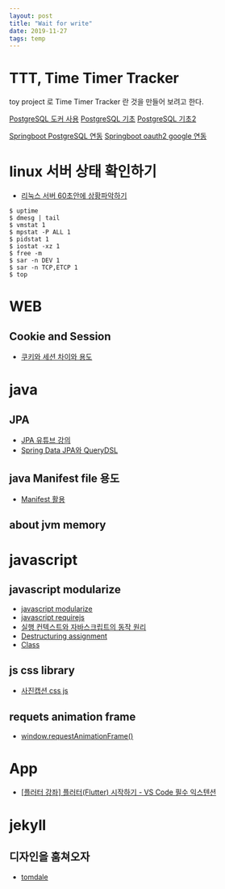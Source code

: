 ```yaml
---
layout: post
title: "Wait for write"
date: 2019-11-27
tags: temp
---
```


# TTT, Time Timer Tracker

toy project 로 Time Timer Tracker 란 것을 만들어 보려고 한다.

[PostgreSQL 도커 사용](https://judo0179.tistory.com/48)
[PostgreSQL 기초](http://www.gurubee.net/postgresql/basic)
[PostgreSQL 기초2](https://wwwi.tistory.com/347)

[Springboot PostgreSQL 연동](https://engkimbs.tistory.com/789)
[Springboot oauth2 google 연동](https://jojoldu.tistory.com/168)

# linux 서버 상태 확인하기

- [리눅스 서버 60초안에 상황파악하기](https://b.luavis.kr/server/linux-performance-analysis)

``` shell
$ uptime
$ dmesg | tail
$ vmstat 1
$ mpstat -P ALL 1
$ pidstat 1
$ iostat -xz 1
$ free -m
$ sar -n DEV 1
$ sar -n TCP,ETCP 1
$ top
```

# WEB
## Cookie and Session
- [쿠키와 세션 차이와 용도](https://jeong-pro.tistory.com/80)

# java
## JPA
- [JPA 유튜브 강의](https://www.youtube.com/watch?v=WfrSN9Z7MiA&list=PL9mhQYIlKEhfpMVndI23RwWTL9-VL-B7U)
- [Spring Data JPA와 QueryDSL](https://ict-nroo.tistory.com/117)
## java Manifest file 용도
- [Manifest 활용](http://seosh81.info/?p=415)  
## about jvm memory


# javascript
## javascript modularize
- [javascript modularize](https://skout90.github.io/2017/09/01/Javascript/7.%20javascript-%EB%AA%A8%EB%93%88%ED%99%94/)  
- [javascript requirejs](https://wckhg89.github.io/archivers/requirejs1)
- [실행 컨텍스트와 자바스크립트의 동작 원리](https://poiemaweb.com/js-execution-context)
- [Destructuring assignment](https://developer.mozilla.org/en-US/docs/Web/JavaScript/Reference/Operators/Destructuring_assignment#Unpacking_fields_from_objects_passed_as_function_parameter)
- [Class](https://developer.mozilla.org/ko/docs/Web/JavaScript/Reference/Classes)
## js css library
- [사진캡션 css js](https://www.cssscript.com/image-caption-hover-animations-with-css3-transitions-and-transforms/)
## requets animation frame
- [window.requestAnimationFrame()](https://developer.mozilla.org/ko/docs/Web/API/Window/requestAnimationFrame)

# App
- [[플러터 강좌] 플러터(Flutter) 시작하기 - VS Code 필수 익스텐션](https://www.steeme.com/179?category=734731)
# jekyll
## 디자인을 훔쳐오자
- [tomdale](https://tomdale.net/2017/01/im-joining-linkedin/)
